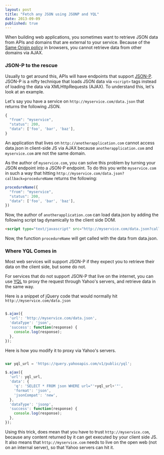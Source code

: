 ```yaml
---
layout: post
title: "Fetch any JSON using JSONP and YQL"
date: 2013-09-09
published: true
---
```


When building web applications, you sometimes want to retrieve JSON data from APIs and domains that are external to your service. Because of the [Same Origin policy](http://en.wikipedia.org/wiki/Same-origin_policy) in browsers, you cannot retrieve data from other domains via AJAX.

### JSON-P to the rescue

Usually to get around this, APIs will have endpoints that support [JSON-P](http://en.wikipedia.org/wiki/JSONP). JSON-P is a nifty technique that loads JSON data via `<script>` tags instead of loading the data via XMLHttpRequests (AJAX). To understand this, let's look at an example.

Let's say you have a service on `http://myservice.com/data.json` that returns the following JSON.

```js
{
  "from": "myservice",
  "status": 200,
  "data": ['foo', 'bar', 'baz'],
}
```

An application that lives on `http://anotherapplication.com` cannot access data.json in client-side JS via AJAX because `anotherapplication.com` and `myservice.com` are not the same domain. 

As the author of `myservice.com`, you can solve this problem by turning your JSON endpoint into a JSON-P endpoint. To do this you write `myservice.com` in such a way that hitting `http://myservice.com/data.json?callback=procedureName` returns the following:

```js
procedureName({
  "from": "myservice",
  "status": 200,
  "data": ['foo', 'bar', 'baz'],
})
```

Now, the author of `anotherapplication.com` can load data.json by adding the following script tag dynamically to the client side DOM.

```html
<script type="text/javascript" src="http://myservice.com/data.json?callback=procedureName">
```

Now, the function `procedureName` will get called with the data from data.json.

### Where YQL Comes in

Most web services will support JSON-P if they expect you to retrieve their data on the client side, but some do not.

For services that do not support JSON-P that live on the internet, you can use [YQL](http://developer.yahoo.com/yql/) to proxy the request through Yahoo's servers, and retrieve data in the same way.

Here is a snippet of jQuery code that would normally hit `http://myservice.com/data.json`

```js

$.ajax({
  'url': 'http://myservice.com/data.json',
  'dataType': 'json',
  'success': function(response) {
    console.log(response);
  },
});
```

Here is how you modify it to proxy via Yahoo's servers.

```js

var yql_url = 'https://query.yahooapis.com/v1/public/yql';

$.ajax({
  'url': yql_url,
  'data': {
    'q': 'SELECT * FROM json WHERE url="'+yql_url+'"',
    'format': 'json',
    'jsonCompat': 'new',
  },
  'dataType': 'jsonp',
  'success': function(response) {
    console.log(response);
  },
});
```

Using this trick, does mean that you have to trust `http://myservice.com`, because any content returned by it can get executed by your client side JS. It also means that `http://myservice.com` needs to live on the open web (not on an internal server), so that Yahoo servers can hit it.
